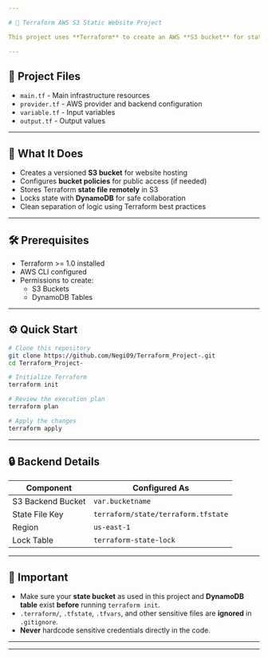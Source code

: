 ```yaml
---

# 🚀 Terraform AWS S3 Static Website Project

This project uses **Terraform** to create an AWS **S3 bucket** for static website hosting, with **remote backend** management for the Terraform state using S3 and DynamoDB.

---
```


## 📂 Project Files

- `main.tf` - Main infrastructure resources
- `provider.tf` - AWS provider and backend configuration
- `variable.tf` - Input variables
- `output.tf` - Output values

---

## 🌟 What It Does

- Creates a versioned **S3 bucket** for website hosting
- Configures **bucket policies** for public access (if needed)
- Stores Terraform **state file remotely** in S3
- Locks state with **DynamoDB** for safe collaboration
- Clean separation of logic using Terraform best practices

---

## 🛠 Prerequisites

- Terraform >= 1.0 installed
- AWS CLI configured
- Permissions to create:
  - S3 Buckets
  - DynamoDB Tables

---

## ⚙️ Quick Start

```bash
# Clone this repository
git clone https://github.com/Negi09/Terraform_Project-.git
cd Terraform_Project-

# Initialize Terraform
terraform init

# Review the execution plan
terraform plan

# Apply the changes
terraform apply
```

---

## 🔒 Backend Details

| Component         | Configured As                    |
|-------------------|------------------------------------|
| S3 Backend Bucket | `var.bucketname`                  |
| State File Key    | `terraform/state/terraform.tfstate` |
| Region            | `us-east-1`                      |
| Lock Table        | `terraform-state-lock`            |

---

## 🚨 Important

- Make sure your **state bucket** as used in this project and **DynamoDB table** exist **before** running `terraform init`.
- `.terraform/`, `.tfstate`, `.tfvars`, and other sensitive files are **ignored** in `.gitignore`.
- **Never** hardcode sensitive credentials directly in the code.

---


---


